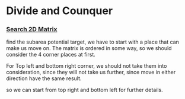 # Divide and Counquer

### [Search 2D Matrix](./search2DMatrixII.js)
find the subarea potential target, we have to start with a place that can make us move on.
The matrix is ordered in some way, so we should consider the 4 corner places at first. 

For Top left and bottom right corner, we should not take them into consideration, since they will not take us further,
since move in either direction have the same result. 

so we can start from top right and bottom left for further details. 
